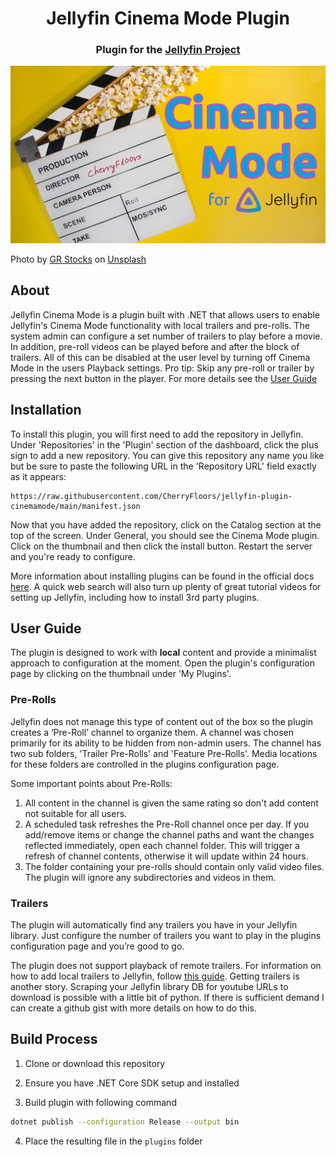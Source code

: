 <h1 align="center">Jellyfin Cinema Mode Plugin</h1>
<h3 align="center">Plugin for the <a href="https://jellyfin.org">Jellyfin Project</a></h3>

<p align="center">
<img alt="Plugin Banner" src="Jellyfin.Plugin.CinemaMode/Images/jellyfin-plugin-cinemamode.jpg"/>
</p>

Photo by <a href="https://unsplash.com/@grstocks?utm_source=unsplash&utm_medium=referral&utm_content=creditCopyText">GR Stocks</a> on <a href="https://unsplash.com/photos/q8P8YoR6erg?utm_source=unsplash&utm_medium=referral&utm_content=creditCopyText">Unsplash</a>
  
## About

Jellyfin Cinema Mode is a plugin built with .NET that allows users to enable Jellyfin's Cinema Mode functionality with local trailers and pre-rolls. The system admin can configure a set number of trailers to play before a movie. In addition, pre-roll videos can be played before and after the block of trailers. All of this can be disabled at the user level by turning off Cinema Mode in the users Playback settings. Pro tip: Skip any pre-roll or trailer by pressing the next button in the player. For more details see the [User Guide](#user-guide)

## Installation

To install this plugin, you will first need to add the repository in Jellyfin. Under 'Repositories' in the 'Plugin' section of the dashboard, click the plus sign to add a new repository. You can give this repository any name you like but be sure to paste the following URL in the 'Repository URL' field exactly as it appears:

```
https://raw.githubusercontent.com/CherryFloors/jellyfin-plugin-cinemamode/main/manifest.json
```

Now that you have added the repository, click on the Catalog section at the top of the screen. Under General, you should see the Cinema Mode plugin. Click on the thumbnail and then click the install button. Restart the server and you're ready to configure.

More information about installing plugins can be found in the official docs [here](https://jellyfin.org/docs/general/server/plugins/index.html#installing). A quick web search will also turn up plenty of great tutorial videos for setting up Jellyfin, including how to install 3rd party plugins.

## User Guide

The plugin is designed to work with **local** content and provide a minimalist approach to configuration at the moment. Open the plugin's configuration page by clicking on the thumbnail under 'My Plugins'.

### Pre-Rolls

Jellyfin does not manage this type of content out of the box so the plugin creates a ‘Pre-Roll’ channel to organize them. A channel was chosen primarily for its ability to be hidden from non-admin users. The channel has two sub folders, 'Trailer Pre-Rolls' and 'Feature Pre-Rolls'. Media locations for these folders are controlled in the plugins configuration page.

Some important points about Pre-Rolls:
1. All content in the channel is given the same rating so don't add content not suitable for all users.
2. A scheduled task refreshes the Pre-Roll channel once per day. If you add/remove items or change the channel paths and want the changes reflected immediately, open each channel folder. This will trigger a refresh of channel contents, otherwise it will update within 24 hours.
3. The folder containing your pre-rolls should contain only valid video files. The plugin will ignore any subdirectories and videos in them.

### Trailers

The plugin will automatically find any trailers you have in your Jellyfin library. Just configure the number of trailers you want to play in the plugins configuration page and you’re good to go. 

The plugin does not support playback of remote trailers. For information on how to add local trailers to Jellyfin, follow [this guide](https://jellyfin.org/docs/general/server/media/movies/#movie-extras). Getting trailers is another story. Scraping your Jellyfin library DB for youtube URLs to download is possible with a little bit of python. If there is sufficient demand I can create a github gist with more details on how to do this.

## Build Process

1. Clone or download this repository

2. Ensure you have .NET Core SDK setup and installed

3. Build plugin with following command

```sh
dotnet publish --configuration Release --output bin
```

4. Place the resulting file in the `plugins` folder

